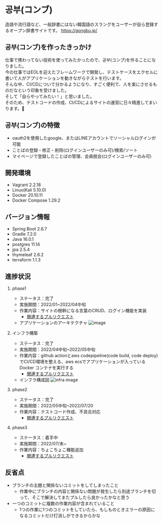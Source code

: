 # 공부(コンブ)
造語や流行語など、一般辞書にはない韓国語のスラングをユーザーが自ら登録するオープン辞書サイトです。
https://gongbu.jp/

## 공부(コンブ)を作ったきっかけ
仕事で携わってない技術を使ってみたかったので、공부(コンブ)を作ることになりました。<br>
今の仕事ではEOLを迎えたフレームワークで開発し、テストケースをエクセルに書いて人がアプリケーションを動きながらテストを行います。<br>
そんな中、CI/CDについて分かるようになり、すごく便利で、人を楽にさせるものだなという印象を受けました。<br>
そして「自らやってみたい！」と思いました。<br>
そのため、テストコードの作成、CI/CDによるサイトの運営に日々精進してまいります。💪

## 공부(コンブ)の特徴
- oauth2を使用したgoogle、またはLINEアカウントでソーシャルログインが可能
- ことばの登録・修正・削除(ログインユーザーのみ可)/検索/ソート
- マイページで登録したことばの管理、会員脱会(ログインユーザーのみ可)

## 開発環境
- Vagrant 2.2.18
- Linux(Kali 5.10.0)
- Docker 20.10.11
- Docker Compose 1.29.2

## バージョン情報
- Spring Boot 2.6.7
- Gradle 7.2.0
- Java 16.0.1
- postgres 11.14
- jpa 2.5.4
- thymeleaf 2.6.2
- terraform 1.1.3

## 進捗状況
1. phase1
   - ステータス：完了
   - 実施期間：2022/01~2022/04中旬
   - 作業内容：サイトの根幹になる言葉のCRUD、ログイン機能を実装
     + [関連するプルリクエスト](https://github.com/crane93/gongbu/pulls?q=is%3Apr+is%3Aclosed+label%3Aphase1)
   - アプリケーションのアーキテクチャ
   ![image](https://user-images.githubusercontent.com/44425582/194066133-4075faa3-1f0b-45bc-9e5d-ea89665ea562.png)
     
2. インフラ構築
   - ステータス：完了
   - 実施期間：2022/04中旬~2022/05中旬
   - 作業内容：github actionとaws codepipeline(code build, code deploy)でCI/CD環境を整える、aws ecsでアプリケーションが入っているDocker コンテナを実行する
     + [関連するプルリクエスト](https://github.com/crane93/gongbu/pulls?q=is%3Apr+is%3Aclosed+label%3A%E3%82%A4%E3%83%B3%E3%83%95%E3%83%A9)
   - インフラ構成図
   ![infra image](https://user-images.githubusercontent.com/44425582/169836756-9aa6c01e-a1d6-4028-8282-55d62b8ecbb9.png)
3. phase2 
   - ステータス：完了
   - 実施期間：2022/05中旬~2022/07/20
   - 作業内容：テストコード作成、不具合対応
     + [関連するプルリクエスト](https://github.com/crane93/gongbu/pulls?q=is%3Apr+is%3Aclosed+label%3Aphase2+label%3Amerged%21)
4. phase3
   - ステータス：着手中
   - 実施期間：2022/07/末~
   - 作業内容：ちょこちょこ機能追加
     + [関連するプルリクエスト](https://github.com/crane93/gongbu/pulls?q=is%3Apr+is%3Aclosed+label%3Aphase3)

## 反省点
- ブランチの主題と関係ないコミットをしてしまったこと
  + 作業中にブランチの内容と関係ない問題が発生したら別途ブランチを切って、そこで解決してまたプルしたら良かったかなと思う
- 一つのコミットに複数の作業内容が含まれていること
  + 1つの作業に1つのコミットをしていたら、もしものときエラーの原因になるコミットだけ打消しができるからかな
